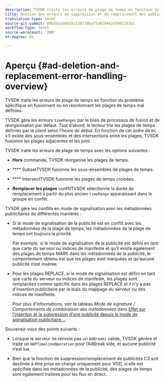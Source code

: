 ```yaml
---
description: TVSDK traite les erreurs de plage de temps en fonction du problème spécifique en fusionnant ou en réordonnant les plages de temps mal définies.
title: Gestion des erreurs de suppression et de remplacement des publicités
translation-type: tm+mt
source-git-commit: 89bdda1d4bd5c126f19ba75a819942df901183d1
workflow-type: tm+mt
source-wordcount: '309'
ht-degree: 0%

---
```



# Aperçu {#ad-deletion-and-replacement-error-handling-overview}

TVSDK traite les erreurs de plage de temps en fonction du problème spécifique en fusionnant ou en réordonnant les plages de temps mal définies.

TVSDK gère les erreurs `timeRanges` par le biais de processus de fusion et de réorganisation par défaut. Tout d’abord, le lecteur trie les plages de temps définies par le client selon l’*heure de début*. En fonction de cet ordre de tri, s’il existe des sous-ensembles et des intersections entre les plages, TVSDK fusionne les plages adjacentes et les joint.

TVSDK traite les erreurs de plage de temps avec les options suivantes :

* **Hors** commande, TVSDK réorganise les plages de temps.

* **** SubsetTVSDK fusionne les sous-ensembles de plages de temps.

* **** IntersectTVSDK fusionne les plages de temps croisées.

* **Remplacer les plages** conflitTVSDK sélectionne la durée de remplacement à partir du plus ancien  `timeRange` apparaissant dans le groupe en conflit.

TVSDK gère les conflits en mode de signalisation avec les métadonnées publicitaires de différentes manières :

* Si le mode de signalisation de la publicité est en conflit avec les métadonnées de la plage de temps, les métadonnées de la plage de temps ont toujours la priorité.

   Par exemple, si le mode de signalisation de la publicité est défini en tant que carte du serveur ou indices de manifeste et qu’il existe également des plages de temps MARK dans les métadonnées de la publicité, le comportement obtenu est que les plages sont marquées et qu’aucune publicité n’est insérée.
* Pour les plages REPLACE, si le mode de signalisation est défini en tant que carte du serveur ou indices de manifeste, les plages sont remplacées comme spécifié dans les plages REPLACE et il n&#39;y a pas d&#39;insertion publicitaire par le biais du mappage du serveur ou des indices de manifeste.

   Pour plus d’informations, voir le tableau *Mode de signature / Comportements de combinaison des métadonnées* dans [Effet sur l’insertion et la suppression d’une publicité depuis le mode de signalisation publicitaire...](../../../../tvsdk-2.7-for-android/ad-insertion/delete-replace-content-vod/c-psdk-android-2.7-signaling-mode-metadata-combos-android.md#c_psdk_signaling-mode-metadata-combos-android).

Souvenez-vous des points suivants :

* Lorsque le serveur ne renvoie pas un `AdBreaks` valide, TVSDK génère et traite un `NOPTimelineOperation` pour l’AdBreak vide, et aucune publicité n’est lue.

* Bien que la fonction de suppression/remplacement de publicités C3 soit destinée à être prise en charge uniquement pour VOD, si elle est spécifiée dans les métadonnées de la publicité, des plages de temps sont également traitées pour les flux en direct.

